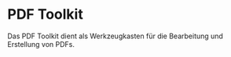 # PDF Toolkit
Das PDF Toolkit dient als Werkzeugkasten für die Bearbeitung und Erstellung von PDFs. 
